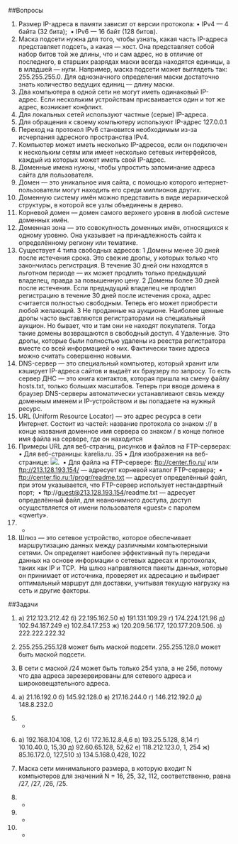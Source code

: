 ##Вопросы
1) Размер IP-адреса в памяти зависит от версии протокола:
 • IPv4 — 4 байта (32 бита); 
 • IPv6 — 16 байт (128 битов).
2) Маска подсети нужна для того, чтобы узнать, какая часть IP-адреса представляет подсеть, а какая — хост.
Она представляет собой набор битов той же длины, что и сам адрес, но в отличие от последнего, в старших разрядах маски всегда находятся единицы, а в младшей — нули.
Например, маска подсети может выглядеть так: 255.255.255.0.
Для однозначного определения маски достаточно знать количество ведущих единиц — длину маски.
3) Два компьютера в одной сети не могут иметь одинаковый IP-адрес. Если нескольким устройствам присваивается один и тот же адрес, возникает конфликт. 
4) Для локальных сетей используют частные (серые) IP-адреса.
5) Для обращения к своему компьютеру используют IP-адрес 127.0.0.1
6) Переход на протокол IPv6 становится необходимым из-за исчерпания адресного пространства IPv4. 
7) Компьютер может иметь несколько IP-адресов, если он подключен к нескольким сетям или имеет несколько сетевых интерфейсов, каждый из которых может иметь свой IP-адрес.
8) Доменные имена нужны, чтобы упростить запоминание адреса сайта для пользователя.
9) Домен — это уникальное имя сайта, с помощью которого интернет-пользователи могут находить его среди миллионов других.
10) Доменную систему имён можно представить в виде иерархической структуры, в которой все узлы объединены в дерево.
11) Корневой домен — домен самого верхнего уровня в любой системе доменных имён.
12) Доменная зона — это совокупность доменных имён, относящихся к одному уровню. Она указывает на принадлежность сайта к определённому региону или тематике.
13) Существует 4 типа свободных адресов:
 1 Домены менее 30 дней после истечения срока. Это свежие дропы, у которых только что закончилась регистрация. В течение 30 дней они находятся в льготном периоде — их может продлить только предыдущий владелец, правда за повышенную цену.
 2 Домены более 30 дней после истечения. Если предыдущий владелец не продлил регистрацию в течение 30 дней после истечения срока, адрес считается полностью свободным. Теперь его может приобрести любой желающий.
 3 Не проданные на аукционе. Наиболее ценные дропы часто выставляются регистраторами на специальный аукцион. Но бывает, что и там они не находят покупателя. Тогда такие домены возвращаются в свободный доступ.
 4 Удаленные. Это дропы, которые были полностью удалены из реестра регистратора вместе со всей информацией о них. Фактически такие адреса можно считать совершенно новыми.
14) DNS-сервер — это специальный компьютер, который хранит или кэширует IP-адреса сайтов и выдаёт их браузеру по запросу. То есть сервер ДНС — это книга контактов, которая пришла на смену файлу hosts.txt, только больших масштабов. Теперь при вводе домена в браузер DNS-серверы автоматически устанавливают связь между доменным именем и IP-устройством и вы попадаете на нужный ресурс.
15) URL (Uniform Resource Locator) — это адрес ресурса в сети Интернет. Состоит из частей:
название протокола со знаком :// в конце названия
доменное имя сервера со знаком / в конце
полное имя файла на сервере, где он находится
16) Примеры URL для веб-страниц, рисунков и файлов на FTP-серверах:
 • Для веб-страницы: karelia.ru. 35
 • Для изображения на веб-странице: <img src="ftp://my_ftp_ip_address/Images/imagename.jpg"/>. 
 • Для файла на FTP-сервере: ftp://center.fio.ru/ или ftp://213.128.193.154/ — адресует корневой каталог FTP-сервера; 
 • ftp://center.fio.ru:1/progr/readme.txt — адресует определённый файл, при этом указывается, что FTP-сервер использует нестандартный порт; 
 • ftp://guest@213.128.193.154/readme.txt — адресует определённый файл, для неанонимного доступа, доступ осуществляется от имени пользователя «guest» с паролем «qwerty». 
17) -
18) Шлюз — это сетевое устройство, которое обеспечивает маршрутизацию данных между различными компьютерными сетями. Он определяет наиболее эффективный путь передачи данных на основе информации о сетевых адресах и протоколах, таких как IP и TCP. 
На шлюз направляются пакеты данных, которые он принимает от источника, проверяет их адресацию и выбирает оптимальный маршрут для доставки, учитывая текущую нагрузку на сеть и другие факторы. 

##Задачи

1) а) 212.123.212.42
б) 22.195.162.50
в) 191.131.109.29
г) 174.224.121.96
д) 102.94.187.249
е) 102.84.17.253
ж) 120.209.56.177, 120.177.209.506.
з) 222.222.222.32

2) 255.255.255.128 может быть маской подсети.
255.255.128.0 может быть маской подсети.

3) В сети с маской /24 может быть только 254 узла, а не 256, потому что два адреса зарезервированы для сетевого адреса и широковещательного адреса.

4) а) 21.16.192.0
б) 145.92.128.0
в) 217.16.244.0
г) 146.212.192.0
д) 148.8.232.0

5) -

6) а) 192.168.104.108, 1,2
б) 172.16.12.8,4,6
в) 193.25.5.128, 8,14
г) 10.10.40.0, 15,30
д) 92.60.65.128, 52,62
е) 118.212.123.0, 1, 254
ж) 85.16.172.0, 127,510
з) 134.5.168.0,428, 1022

7) Маска сети минимального размера, в которую входит N компьютеров для значений N = 16, 25, 32, 112, соответственно, равна /27, /27, /26, /25. 

8) -

9) -

10) -

